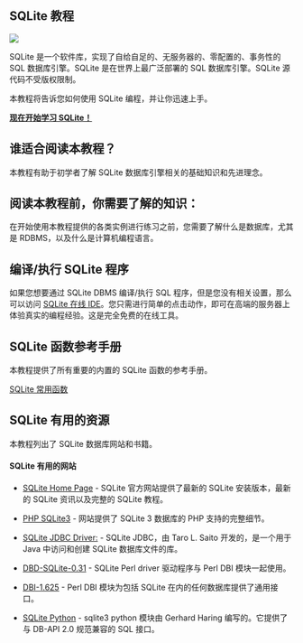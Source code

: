 ## SQLite 教程

![](https://www.runoob.com/wp-content/uploads/2014/01/sqlite-vector-logo-small.png)

SQLite 是一个软件库，实现了自给自足的、无服务器的、零配置的、事务性的 SQL 数据库引擎。SQLite 是在世界上最广泛部署的 SQL 数据库引擎。SQLite 源代码不受版权限制。

本教程将告诉您如何使用 SQLite 编程，并让你迅速上手。

**[现在开始学习 SQLite！](https://www.runoob.com/sqlite/sqlite-intro.html)**

## 谁适合阅读本教程？

本教程有助于初学者了解 SQLite 数据库引擎相关的基础知识和先进理念。

## 阅读本教程前，你需要了解的知识：

在开始使用本教程提供的各类实例进行练习之前，您需要了解什么是数据库，尤其是 RDBMS，以及什么是计算机编程语言。

## 编译/执行 SQLite 程序

如果您想要通过 SQLite DBMS 编译/执行 SQL 程序，但是您没有相关设置，那么可以访问 [SQLite 在线 IDE](https://sqliteonline.com/ "在线编译 SQL")。您只需进行简单的点击动作，即可在高端的服务器上体验真实的编程经验。这是完全免费的在线工具。

## SQLite 函数参考手册

本教程提供了所有重要的内置的 SQLite 函数的参考手册。

[SQLite 常用函数](https://www.runoob.com/sqlite/sqlite-functions.html)

## SQLite 有用的资源

本教程列出了 SQLite 数据库网站和书籍。

#### SQLite 有用的网站

+   [SQLite Home Page](http://www.sqlite.org/) - SQLite 官方网站提供了最新的 SQLite 安装版本，最新的 SQLite 资讯以及完整的 SQLite 教程。
    
+   [PHP SQLite3](http://www.php.net/manual/en/book.sqlite3.php) - 网站提供了 SQLite 3 数据库的 PHP 支持的完整细节。
    
+   [SQLite JDBC Driver:](https://bitbucket.org/xerial/sqlite-jdbc) - SQLite JDBC，由 Taro L. Saito 开发的，是一个用于 Java 中访问和创建 SQLite 数据库文件的库。
    
+   [DBD-SQLite-0.31](http://search.cpan.org/~msergeant/DBD-SQLite-0.31/) - SQLite Perl driver 驱动程序与 Perl DBI 模块一起使用。
    
+   [DBI-1.625](http://search.cpan.org/~timb/DBI/) - Perl DBI 模块为包括 SQLite 在内的任何数据库提供了通用接口。
    
+   [SQLite Python](http://docs.python.org/2/library/sqlite3.html) - sqlite3 python 模块由 Gerhard Haring 编写的。它提供了与 DB-API 2.0 规范兼容的 SQL 接口。